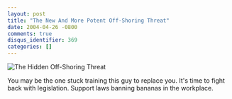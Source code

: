 ```yaml
---
layout: post
title: "The New And More Potent Off-Shoring Threat"
date: 2004-04-26 -0800
comments: true
disqus_identifier: 369
categories: []
---
```

![The Hidden Off-Shoring Threat](/images/monkey.jpg)

You may be the one stuck training this guy to replace you. It's time to
fight back with legislation. Support laws banning bananas in the
workplace.

